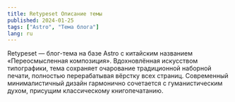 ```yaml
---
title: Retypeset Описание темы
published: 2024-01-25
tags: ["Astro", "Тема блога"]
lang: ru
---
```


Retypeset — блог-тема на базе Astro с китайским названием «Переосмысленная композиция». Вдохновлённая искусством типографики, тема сохраняет очарование традиционной наборной печати, полностью перерабатывая вёрстку всех страниц. Современный минималистичный дизайн гармонично сочетается с гуманистическим духом, присущим классическому книгопечатанию.
